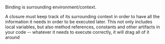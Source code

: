 Binding is surrounding environment/context. 

A closure must keep track of its surrounding context in order to have all the information it needs in order to be executed later. This not only includes local variables, but also method references, constants and other artifacts in your code -- whatever it needs to execute correctly, it will drag all of it around